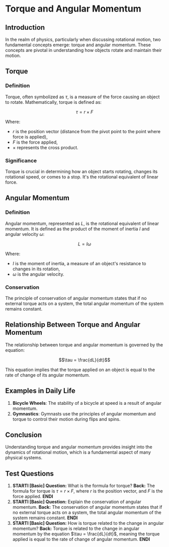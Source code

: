 # Torque and Angular Momentum

## Introduction

In the realm of physics, particularly when discussing rotational motion, two fundamental concepts emerge: torque and angular momentum. These concepts are pivotal in understanding how objects rotate and maintain their motion.

## Torque

### Definition

Torque, often symbolized as $\tau$, is a measure of the force causing an object to rotate. Mathematically, torque is defined as:

$$\tau = r \times F$$

Where:
- $r$ is the position vector (distance from the pivot point to the point where force is applied),
- $F$ is the force applied,
- $\times$ represents the cross product.

### Significance

Torque is crucial in determining how an object starts rotating, changes its rotational speed, or comes to a stop. It's the rotational equivalent of linear force.

## Angular Momentum

### Definition

Angular momentum, represented as $L$, is the rotational equivalent of linear momentum. It is defined as the product of the moment of inertia $I$ and angular velocity $\omega$:

$$L = I \omega$$

Where:
- $I$ is the moment of inertia, a measure of an object's resistance to changes in its rotation,
- $\omega$ is the angular velocity.

### Conservation

The principle of conservation of angular momentum states that if no external torque acts on a system, the total angular momentum of the system remains constant.

## Relationship Between Torque and Angular Momentum

The relationship between torque and angular momentum is governed by the equation:

$$\tau = \frac{dL}{dt}$$

This equation implies that the torque applied on an object is equal to the rate of change of its angular momentum.

## Examples in Daily Life

1. **Bicycle Wheels**: The stability of a bicycle at speed is a result of angular momentum.
2. **Gymnastics**: Gymnasts use the principles of angular momentum and torque to control their motion during flips and spins.

## Conclusion

Understanding torque and angular momentum provides insight into the dynamics of rotational motion, which is a fundamental aspect of many physical systems.

## Test Questions

1. **STARTI [Basic] Question:** What is the formula for torque? **Back:** The formula for torque is $\tau = r \times F$, where $r$ is the position vector, and $F$ is the force applied. **ENDI**
2. **STARTI [Basic] Question:** Explain the conservation of angular momentum. **Back:** The conservation of angular momentum states that if no external torque acts on a system, the total angular momentum of the system remains constant. **ENDI**
3. **STARTI [Basic] Question:** How is torque related to the change in angular momentum? **Back:** Torque is related to the change in angular momentum by the equation $\tau = \frac{dL}{dt}$, meaning the torque applied is equal to the rate of change of angular momentum. **ENDI**